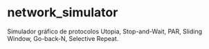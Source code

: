 # network_simulator
Simulador gráfico de protocolos Utopia, Stop-and-Wait, PAR, Sliding Window, Go-back-N, Selective Repeat.
